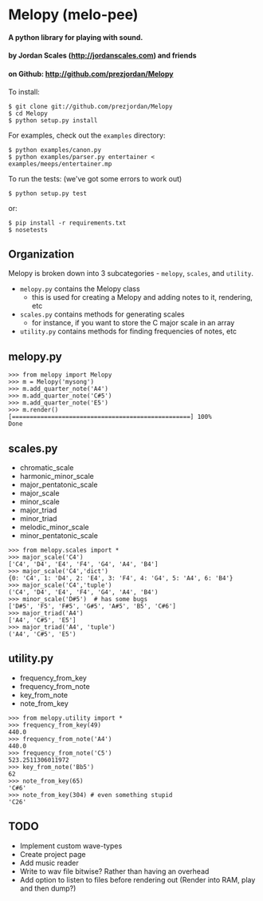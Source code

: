 # Melopy (melo-pee)

#### A python library for playing with sound.
#### by Jordan Scales (http://jordanscales.com) and friends
#### on Github: http://github.com/prezjordan/Melopy

To install:

    $ git clone git://github.com/prezjordan/Melopy
    $ cd Melopy
    $ python setup.py install

For examples, check out the `examples` directory:

    $ python examples/canon.py
    $ python examples/parser.py entertainer < examples/meeps/entertainer.mp

To run the tests: (we've got some errors to work out)

    $ python setup.py test

or:

    $ pip install -r requirements.txt
    $ nosetests

## Organization

Melopy is broken down into 3 subcategories - `melopy`, `scales`, and `utility`.

* `melopy.py` contains the Melopy class
    * this is used for creating a Melopy and adding notes to it, rendering, etc
* `scales.py` contains methods for generating scales
    * for instance, if you want to store the C major scale in an array
* `utility.py` contains methods for finding frequencies of notes, etc

## melopy.py

```
>>> from melopy import Melopy
>>> m = Melopy('mysong')
>>> m.add_quarter_note('A4')
>>> m.add_quarter_note('C#5')
>>> m.add_quarter_note('E5')
>>> m.render()
[==================================================] 100%
Done
```

## scales.py

* chromatic_scale
* harmonic_minor_scale
* major_pentatonic_scale
* major_scale
* minor_scale
* major_triad
* minor_triad
* melodic_minor_scale
* minor_pentatonic_scale

```
>>> from melopy.scales import *
>>> major_scale('C4')
['C4', 'D4', 'E4', 'F4', 'G4', 'A4', 'B4']
>>> major_scale('C4','dict')
{0: 'C4', 1: 'D4', 2: 'E4', 3: 'F4', 4: 'G4', 5: 'A4', 6: 'B4'}
>>> major_scale('C4','tuple')
('C4', 'D4', 'E4', 'F4', 'G4', 'A4', 'B4')
>>> minor_scale('D#5')  # has some bugs
['D#5', 'F5', 'F#5', 'G#5', 'A#5', 'B5', 'C#6']
>>> major_triad('A4')
['A4', 'C#5', 'E5']
>>> major_triad('A4', 'tuple')
('A4', 'C#5', 'E5')
```

## utility.py

* frequency_from_key
* frequency_from_note
* key_from_note
* note_from_key

```
>>> from melopy.utility import *
>>> frequency_from_key(49)
440.0
>>> frequency_from_note('A4')
440.0
>>> frequency_from_note('C5')
523.2511306011972
>>> key_from_note('Bb5')
62
>>> note_from_key(65)
'C#6'
>>> note_from_key(304) # even something stupid
'C26'
```

## TODO
* Implement custom wave-types
* Create project page
* Add music reader
* Write to wav file bitwise? Rather than having an overhead
* Add option to listen to files before rendering out (Render into RAM, play and then dump?)
